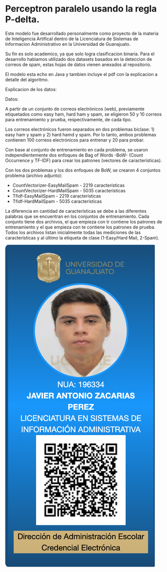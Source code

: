 # Perceptron paralelo usando la regla P-delta.

Este modelo fue desarrollado personalmente como proyecto de la materia de Inteligencia
Artifical dentro de la Licenciatura de Sistemas de Informacion Administrativo
en la Universidad de Guanajuato.

Su fin es solo academico, ya que solo logra clasificacion binaria. Para el
desarrollo habiamos utilizado dos datasets basados en la deteccion de correos
de spam, estas hojas de datos vienen anexados al repositorio.

El modelo esta echo en Java y tambien incluye el pdf con la explicacion a detalle del algoritmo.

Explicacion de los datos:

Datos:

A partir de un conjunto de correos electrónicos (web), previamente etiquetados
como easy ham, hard ham y spam, se eligieron 50 y 10 correos para entrenamiento
y prueba, respectivamente, de cada tipo.

Los correos electrónicos fueron separados en dos problemas biclase: 1) easy ham
y spam y 2) hard hamd y spam. Por lo tanto, ambos problemas contienen 100
correos electrónicos para entrenar y 20 para probar.

Con base al conjunto de entrenamiento en cada problema, se usaron
independientemente dos enfoques de Bag of Words -BoW- (Count Occurrence
y TF-IDF) para crear los patrones (vectores de
características).

Con los dos problemas y los dos enfoques de BoW, se crearon 4 conjuntos
problema (archivo adjunto):

- CountVectorizer-EasyMailSpam - 2219 características
- CountVectorizer-HardMailSpam - 5035 características
- Tfidf-EasyMailSpam - 2219 características
- Tfidf-HardMailSpam - 5035 características

La diferencia en cantidad de características se debe a las diferentes palabras
que se encuentran en los conjuntos de entrenamiento. Cada conjunto tiene dos
archivos, el que empieza con tr contiene los patrones de entrenamiento y el que
empieza con te contiene los patrones de prueba. Todos los archivos listan
inicialmente todas las mediciones de las características y al último la
etiqueta de clase (1-Easy/Hard Mail, 2-Spam).

![CredencialUG](/perfilUG.png)
